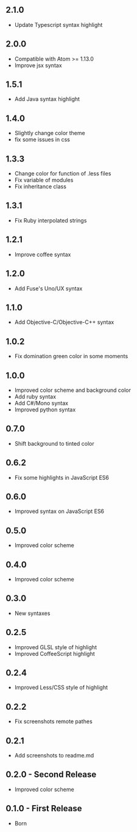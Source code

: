 ## 2.1.0
* Update Typescript syntax highlight

## 2.0.0
* Compatible with Atom >= 1.13.0
* Improve jsx syntax

## 1.5.1
* Add Java syntax highlight

## 1.4.0
* Slightly change color theme
* fix some issues in css


## 1.3.3
* Change color for function of .less files
* Fix variable of modules
* Fix inheritance class

## 1.3.1
* Fix Ruby interpolated strings

## 1.2.1
* Improve coffee syntax

## 1.2.0
* Add Fuse's Uno/UX syntax

## 1.1.0
* Add Objective-C/Objective-C++ syntax

## 1.0.2
* Fix domination green color in some moments

## 1.0.0
* Improved color scheme and background color
* Add ruby syntax
* Add C#/Mono syntax
* Improved python syntax

## 0.7.0
* Shift background to tinted color

## 0.6.2
* Fix some highlights in JavaScript ES6

## 0.6.0
* Improved syntax on JavaScript ES6

## 0.5.0
* Improved color scheme

## 0.4.0
* Improved color scheme

## 0.3.0
* New syntaxes

## 0.2.5
* Improved GLSL style of highlight
* Improved CoffeeScript highlight

## 0.2.4
* Improved Less/CSS style of highlight

## 0.2.2
* Fix screenshots remote pathes

## 0.2.1
* Add screenshots to readme.md

## 0.2.0 - Second Release
* Improved color scheme

## 0.1.0 - First Release
* Born
